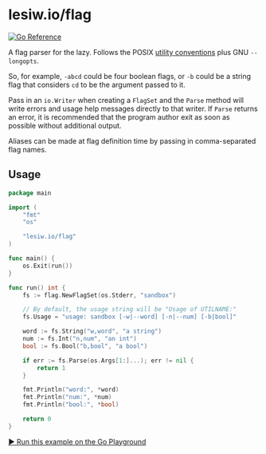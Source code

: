 # lesiw.io/flag

[![Go Reference](https://pkg.go.dev/badge/lesiw.io/flag.svg)](https://pkg.go.dev/lesiw.io/flag)

A flag parser for the lazy. Follows the POSIX [utility conventions][utilconv]
plus GNU `--longopts`.

So, for example, `-abcd` could be four boolean flags, or `-b` could be a string
flag that considers `cd` to be the argument passed to it.

Pass in an `io.Writer` when creating a `FlagSet` and the `Parse` method will
write errors and usage help messages directly to that writer. If `Parse` returns
an error, it is recommended that the program author exit as soon as possible
without additional output.

Aliases can be made at flag definition time by passing in comma-separated flag
names.

## Usage

``` go
package main

import (
    "fmt"
    "os"

    "lesiw.io/flag"
)

func main() {
    os.Exit(run())
}

func run() int {
    fs := flag.NewFlagSet(os.Stderr, "sandbox")

    // By default, the usage string will be "Usage of UTILNAME:"
    fs.Usage = "usage: sandbox [-w|--word] [-n|--num] [-b|bool]"

    word := fs.String("w,word", "a string")
    num := fs.Int("n,num", "an int")
    bool := fs.Bool("b,bool", "a bool")

    if err := fs.Parse(os.Args[1:]...); err != nil {
        return 1
    }

    fmt.Println("word:", *word)
    fmt.Println("num:", *num)
    fmt.Println("bool:", *bool)

    return 0
}
```

[▶️ Run this example on the Go Playground](https://go.dev/play/p/vFxyeJxVWvM)

[utilconv]: https://pubs.opengroup.org/onlinepubs/9699919799/basedefs/V1_chap12.HTML
